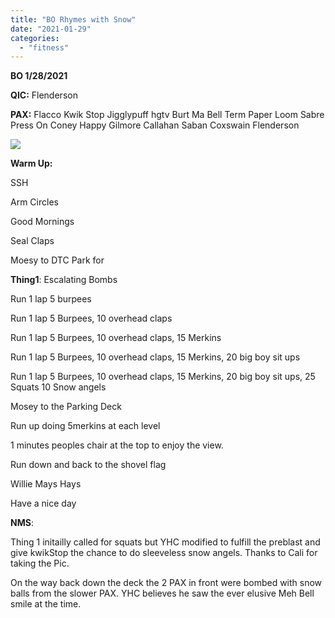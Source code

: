 ```yaml
---
title: "BO Rhymes with Snow"
date: "2021-01-29"
categories: 
  - "fitness"
---
```


**BO 1/28/2021**

**QIC:** Flenderson

**PAX:** Flacco Kwik Stop Jigglypuff hgtv Burt Ma Bell Term Paper Loom Sabre Press On Coney Happy Gilmore Callahan Saban Coxswain Flenderson

![](images/image_from_ios.jpg)

**Warm Up:**

SSH

Arm Circles

Good Mornings

Seal Claps

Moesy to DTC Park for

**Thing1**: Escalating Bombs

Run 1 lap 5 burpees

Run 1 lap 5 Burpees, 10 overhead claps

Run 1 lap 5 Burpees, 10 overhead claps, 15 Merkins

Run 1 lap 5 Burpees, 10 overhead claps, 15 Merkins, 20 big boy sit ups

Run 1 lap 5 Burpees, 10 overhead claps, 15 Merkins, 20 big boy sit ups, 25 Squats 10 Snow angels

Mosey to the Parking Deck

Run up doing 5merkins at each level

1 minutes peoples chair at the top to enjoy the view.

Run down and back to the shovel flag

Willie Mays Hays

Have a nice day

**NMS**:

Thing 1 initailly called for squats but YHC modified to fulfill the preblast and give kwikStop the chance to do sleeveless snow angels. Thanks to Cali for taking the Pic.

On the way back down the deck the 2 PAX in front were bombed with snow balls from the slower PAX. YHC believes he saw the ever elusive Meh Bell smile at the time.
